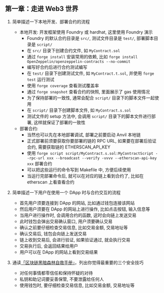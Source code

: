 ## 第一章：走进 Web3 世界

1. 简单描述一下本地开发、部署合约的流程

   - 本地开发: 开发框架使用 Foundry 或 hardhat, 这里使用 Foundry 演示
     - Foundry 的默认合约目录是 `src/`, 测试文件目录是 `test/`, 部署脚本目录是 `script/`
     - 在 `src/` 目录下创建合约文件, 如 `MyContract.sol`
     - 通过 `forge install` 安装常用的依赖, 比如 `forge install OpenZeppelin/openzeppelin-contracts --no-commit`
     - 编写好合约后进行合约测试编写
     - 在 `test/` 目录下创建测试文件, 如 `MyContract.t.sol`, 并使用 `forge test` 运行测试
     - 使用 `forge coverage` 查看测试覆盖率
     - 通过 `forge snapshot` 查看合约的快照, 里面展示了 gas 使用情况
     - 为了保持部署的一致性, 通常会配合 `script/` 目录下的脚本文件一起使用
     - 在 `script/` 目录下创建脚本文件, 如 `MyContract.s.sol`
     - 测试文件的 setup 方法中, 会调用 `script/` 目录下的脚本文件进行部署, 这样就保证了部署的一致性
   - 部署合约:
     - 当然也可以先在本地部署调试, 部署之前要启动 Anvil 本地链
     - 正式部署前须要获取你要部署的链的 RPC URL, 如果要在部署后验证合约, 需要获取链的 ETHERSCAN_API_KEY
     - 使用 `forge script script/MyContract.s.sol:MyContractScript --rpc-url xxx --broadcast --verify -vvvv --etherscan-api-key xxx` 部署合约
     - 可以把这些运行的命令写到 Makefile 中, 方便后续使用
     - 当运行完部署命令后, 就可以在对应的链上看到合约了, 比如在 etherscan 上看查看合约

2. 简单描述一下用户在使用一个 DApp 时与合约交互的流程

   - 首先用户须要连接到 DApp 的网站, 比如通过钱包连接该网站
   - 然后用户须要在 DApp 的网站上进行操作, 比如点击按钮, 输入信息等
   - 当用户进行操作时, 会调用合约的函数, 这时会向链上发送交易
   - 此时钱包会弹出交易确认窗口, 用户须要确认交易
   - 确认之前要仔细检查交易信息, 比如交易金额, 交易地址等
   - 确认交易后, 钱包会向链上发送交易
   - 链上收到交易后, 会进行验证, 如果验证通过, 就会执行交易
   - 交易执行后, 会返回结果给用户
   - 用户可以在 DApp 的网站上看到交易结果

3. 通读[「区块链黑暗森林自救手册」](https://github.com/slowmist/Blockchain-dark-forest-selfguard-handbook/blob/main/README_CN.md)，列出你觉得最重要的三个安全技巧

   - 对任何事情都零信任和保持怀疑的对待
   - 私钥和助记词要妥善保管, 不要泄露给任何人
   - 使用钱包时, 要仔细检查交易信息, 比如交易金额, 交易地址等
